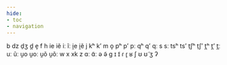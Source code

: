 ```yaml
---
hide:
- toc
- navigation
---
```

b
dz
d̠ʒ
d̪
e̞
f
h
ie
iẽ
iː
ĩː
i̯e
i̯ẽ
j
kʰ
kʼ
m
o̞
pʰ
pʼ
pː
qʰ
qʼ
qː
s
sː
tsʰ
tsʼ
t̠ʃʰ
t̠ʃʼ
t̪ʰ
t̪ʼ
t̪ː
uː
ũː
u̯o
u̯oː
u̯õ
u̯õː
w
x
xk
z
ɑː
ɑ̃ː
ə
ə̃
ɡ
ɪ
ɪ̃
ɾ
ɾ̥
ʁ
ʃ
ʊ
ʊ̃
ʒ
ʔ
